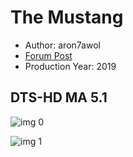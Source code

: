 # The Mustang

* Author: aron7awol
* [Forum Post](https://www.avsforum.com/threads/bass-eq-for-filtered-movies.2995212/post-58207616)
* Production Year: 2019

## DTS-HD MA 5.1

![img 0](https://i.imgur.com/hgm4gOc.jpg)

![img 1](https://i.imgur.com/XeVO8Y5.png)

